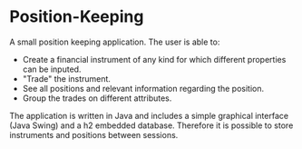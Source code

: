 # Position-Keeping
A small position keeping application. The user is able to:

* Create a financial instrument of any kind for which different properties can be inputed.
* "Trade" the instrument.
* See all positions and relevant information regarding the position.
* Group the trades on different attributes.

The application is written in Java and includes a simple graphical interface (Java Swing) and a h2 embedded database. Therefore it is possible to store instruments and positions between sessions.

